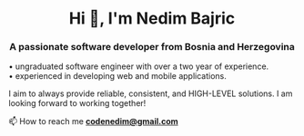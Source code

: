 <h1 align="center">Hi 👋, I'm Nedim Bajric</h1>
<h3 align="center">A passionate software developer from Bosnia and Herzegovina</h3>

<p>
<span>&#8226;</span> ungraduated software engineer with over a two year of experience.
</br>
<span>&#8226;</span> experienced in developing web and mobile applications.
</br>

I aim to always provide reliable, consistent, and HIGH-LEVEL solutions. I am looking forward to working together!</p>

📫 How to reach me **codenedim@gmail.com**


